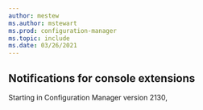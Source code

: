 ```yaml
---
author: mestew
ms.author: mstewart
ms.prod: configuration-manager
ms.topic: include
ms.date: 03/26/2021
---
```

<!--This file is shared by the community-hub-extensions.md,admin-console-extensions.md, and admin-console-notifications.md files. Some headings may be context driven by the article-->

## Notifications for console extensions

Starting in Configuration Manager version 2130, 